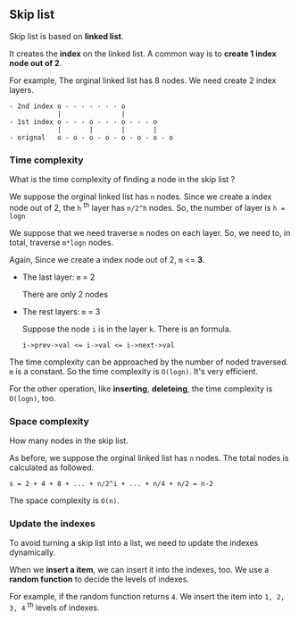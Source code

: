 ## Skip list

Skip list is based on **linked list**.

It creates the **index** on the linked list. A common way is to **create 1 index node out of 2**.

For example, The orginal linked list has 8 nodes. We need create 2 index layers.

```
- 2nd index o - - - - - - - o
            |               |
- 1st index o - - - o - - - o - - - o
            |       |       |       |
- orignal   o - o - o - o - o - o - o - o
```

### Time complexity

What is the time complexity of finding a node in the skip list ?

We suppose the orginal linked list has `n` nodes. Since we create a index node out of 2, the `h` <sup>th</sup> layer has `n/2^h` nodes. So, the number of layer is `h = logn`

We suppose that we need traverse `m` nodes on each layer. So, we need to, in total, traverse `m*logn` nodes.

Again, Since we create a index node out of 2, `m` <= **3**.

- The last layer: `m` = 2

   There are only 2 nodes

- The rest layers: `m` = 3

    Suppose the node `i` is in the layer `k`. There is an formula.

    ```
    i->prev->val <= i->val <= i->next->val
    ```
The time complexity can be approached by the number of noded traversed. `m` is a constant. So the time complexity is `O(logn)`. It's very efficient.

For the other operation, like **inserting**, **deleteing**, the time complexity is `O(logn)`, too.

### Space complexity

How many nodes in the skip list.

As before, we suppose the orginal linked list has `n` nodes. The total nodes is calculated as followed.

```
s = 2 + 4 + 8 + ... + n/2^i + ... + n/4 + n/2 = n-2
```

The space complexity is `O(n)`.

### Update the indexes

To avoid turning a skip list into a list, we need to update the indexes dynamically.

When we **insert a item**, we can insert it into the indexes, too. We use a **random function** to decide the levels of indexes.

For example, if the random function returns `4`. We insert the item into `1, 2, 3, 4` <sup>th</sup> levels of indexes.





